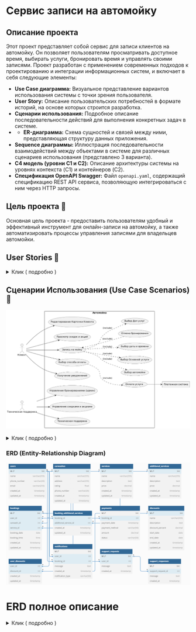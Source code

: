 
# Сервис записи на автомойку

## Описание проекта

Этот проект представляет собой сервис для записи клиентов на автомойку. Он позволяет пользователям просматривать доступное время, выбирать услуги, бронировать время и управлять своими записями. Проект разработан с применением современных подходов к проектированию и интеграции информационных систем, и включает в себя следующие элементы:

* **Use Case диаграмма:** Визуальное представление вариантов использования системы с точки зрения пользователя.
* **User Story:** Описание пользовательских потребностей в формате историй, на основе которых строится разработка.
* **Сценарии использования:** Подробное описание последовательности действий для выполнения конкретных задач в системе.
* * **ER-диаграмма:** Схема сущностей и связей между ними, представляющая структуру данных приложения.
* **Sequence диаграммы:** Иллюстрация последовательности взаимодействий между объектами в системе для различных сценариев использования (представлено 3 варианта).
* **C4 модель (уровни C1 и C2):** Описание архитектуры системы на уровнях контекста (C1) и контейнеров (C2).
* **Спецификация OpenAPI Swagger:** Файл `openapi.yaml`, содержащий спецификацию REST API сервиса, позволяющую интегрироваться с ним через HTTP запросы.

## Цель проекта 🎯

Основная цель проекта - предоставить пользователям удобный и эффективный инструмент для онлайн-записи на автомойку, а также автоматизировать процессы управления записями для владельцев автомойки.

## User Stories 🚗

<details>
  <summary>Клик ( подробно )</summary>

*   **Как автовладелец,** я хочу легко и быстро записаться на мойку на удобное время, чтобы не тратить много времени и усилий на этот процесс. ⏱️
*   **Как пользователь приложения,** я хочу иметь удобный и понятный интерфейс, чтобы навигация по сервису была интуитивной и приятной. Я хочу видеть информацию о мойке 🏢, доступных услугах 🧼 и свободных временных слотах. 📅
*   **Как клиент,** я хочу иметь возможность оплатить услугу заранее, чтобы не беспокоиться об этом в момент посещения мойки. 💳
*   **Как пользователь, планирующий свой день,** я хочу заранее получать уведомления о невозможности предоставления услуги в выбранное мной время, чтобы избежать поездок на мойку впустую. 🚦
*   **Как ответственный пользователь,** я хочу иметь возможность отменить свою запись, если мои планы изменятся, чтобы предупредить администраторов мойки и освободить временной слот для других клиентов. 🔄
*   **Как постоянный клиент,** я хочу получать доступ к системе скидок и специальных предложений, чтобы стимулировать мое повторное использование сервиса. 💰
*   **Как клиент, ожидающий окончания мойки,** я хочу получать уведомления на мой телефон о завершении услуги, чтобы не тратить время на постоянную проверку статуса. 🔔
*   **Как "голодный человек",** я хочу "кофе и покушать" чтобы "быть сытым и довольным.
*   **Как "водитель",** я хочу "омывайку и вонючки" чтобы "в машине всегда вкусно пахло и было чем протереть лобовое.
*   **Как "Программист",** я хочу " место для работы за ноутбуком и сетью" чтобы " заниматься своими делами пока моя машина моется.

</details>


## Сценарии Использования (Use Case Scenarios) 📝

![plantUML](image/plantUML.png)
   

<details>
  <summary>Клик ( подробно )</summary>

### Актор: Клиент 👤

1.  **UC1: Редактирование Карточки Клиента ✍️**
    *   **Описание:** Клиент изменяет личную информацию в своем профиле.
    *   **Основной поток:**
        1.  Клиент входит в приложение и переходит в раздел "Профиль" 👤➡️⚙️.
        2.  Клиент выбирает пункт "Редактировать профиль" ✏️.
        3.  Клиент изменяет необходимые данные (например, имя 📝, номер телефона 📞, адрес электронной почты 📧).
        4.  Клиент подтверждает изменения ✅.
        5.  Система сохраняет изменения и показывает уведомление об успешном обновлении 🎉.
    *   **Альтернативный поток:**
        *   Клиент отменяет изменения и возвращается к просмотру профиля ❌.
        *   Система сообщает об ошибке при вводе некорректных данных ⚠️.
2.  **UC2: Просмотр скидок и акций 💰**
    *   **Описание:** Клиент просматривает список доступных скидок и акций.
    *   **Основной поток:**
        1.  Клиент входит в приложение и переходит в раздел "Скидки и акции" 👤➡️🏷️.
        2.  Система отображает список активных скидок и акций (с описанием и сроком действия) 📃.
        3.  Клиент просматривает детали интересующей акции/скидки 👀.
    *   **Альтернативный поток:**
        *   Нет доступных акций/скидок, система отображает сообщение об отсутствии 🚫.
3.  **UC3: Запись на мойку 🚗💦**
    *   **Описание:** Клиент записывается на мойку, включая выбор дополнительных услуг, автомойки, основной услуги, даты и времени.
    *   **Основной поток:**
        1.  Клиент входит в приложение и нажимает на кнопку "Записаться на мойку" 👤➡️📅.
        2.  Система перенаправляет клиента на `UC4: Выбор Доп услуг` ➕.
        3.  Система перенаправляет клиента на `UC5: Выбор автомойки` 📍.
        4.  Система перенаправляет клиента на `UC6: Выбор Основной услуги` 🧼.
        5.  Система перенаправляет клиента на `UC7: Выбор даты и времени` ⏱️.
        6.  Клиент подтверждает свой выбор ✅.
        7.  Система сохраняет бронирование и показывает подтверждение 🎉.
    *   **Альтернативный поток:**
        *   Клиент прерывает процесс записи на любом этапе и возвращается на главный экран 🔙.
        *   Нет доступных временных слотов или автомойка не работает, система сообщает об этом 🚧.
4.  **UC4: Выбор Доп услуг ➕**
    *   **Описание**: Клиент выбирает дополнительные услуги, если они требуются.
    *   **Основной поток:**
        1.  Клиент попадает на страницу "Выбор Доп услуг" 📃.
        2.  Система показывает список доступных дополнительных услуг 📃.
        3.  Клиент выбирает необходимые услуги и подтверждает выбор ✅.
        4.  Система сохраняет выбор и возвращает клиента к процессу записи 🔄.
    *   **Альтернативный поток:**
        *   Клиент не выбирает дополнительные услуги и переходит к следующему шагу ➡️.
5.  **UC5: Выбор автомойки 📍**
    *   **Описание:** Клиент выбирает автомойку из списка доступных.
    *   **Основной поток:**
        1.  Система показывает карту с доступными автомойками или список с информацией о них (адрес, рейтинг, доступные услуги) 🗺️.
        2.  Клиент выбирает автомойку 🚗.
        3.  Система сохраняет выбор и перенаправляет клиента к следующему шагу ➡️.
    *   **Альтернативный поток:**
        *   Нет доступных автомоек в выбранном городе, система сообщает об этом 🚫.
6.  **UC6: Выбор Основной услуги 🧼**
    *   **Описание:** Клиент выбирает основную услугу (например, "Стандартная мойка", "Экспресс мойка", "Детейлинг").
    *   **Основной поток:**
        1.  Система отображает список доступных основных услуг 📃.
        2.  Клиент выбирает услугу 🧼.
        3.  Система сохраняет выбор и перенаправляет клиента к следующему шагу ➡️.
    *   **Альтернативный поток:**
        *   Нет доступных услуг, система сообщает об этом 🚫.
7.  **UC7: Выбор даты и времени ⏱️**
    *   **Описание:** Клиент выбирает дату и время для записи на мойку.
    *   **Основной поток:**
        1.  Система отображает календарь с доступными временными слотами 📅.
        2.  Клиент выбирает желаемые дату и время ⏱️.
        3.  Система сохраняет выбор и перенаправляет клиента к следующему шагу ➡️.
    *   **Альтернативный поток:**
        *   Нет доступных временных слотов, система предлагает другие варианты 🔄.
8.  **UC8: Отмена бронирования ❌**
    *   **Описание:** Клиент отменяет свою запись на мойку.
    *   **Основной поток:**
        1.  Клиент переходит в раздел "Мои бронирования" 👤➡️📅.
        2.  Клиент выбирает запись, которую хочет отменить 📝.
        3.  Клиент подтверждает отмену ✅.
        4.  Система отменяет бронирование и показывает уведомление об этом 🗑️.
    *   **Альтернативный поток:**
        *   Клиент не может отменить бронирование (например, прошло слишком мало времени до записи), система показывает сообщение об этом ⚠️.
9.  **UC9: Выбор способа оплаты 💳**
    *   **Описание:** Клиент выбирает способ оплаты (например, банковская карта, электронный кошелек).
    *   **Основной поток:**
        1.  Система предлагает доступные способы оплаты 💳.
        2.  Клиент выбирает способ оплаты 💳.
    *   **Альтернативный поток:**
        *   Клиент отменяет процесс оплаты ❌.
10. **UC10: Оплата услуги 💸**
    *   **Описание:** Клиент оплачивает услугу через выбранную платежную систему.
    *   **Основной поток:**
        1.  Система перенаправляет клиента в выбранную платежную систему 🌐.
        2.  Клиент производит оплату 💸.
        3.  Платежная система подтверждает оплату ✅.
        4.  Система сохраняет информацию об оплате и показывает уведомление об успешной оплате 🎉.
    *   **Альтернативный поток:**
        *   Оплата не прошла успешно ❌.
11. **UC11: Получение уведомлений 🔔**
    *   **Описание**: Клиент получает уведомления о статусе бронирования, об изменениях, о завершении мойки.
    *   **Основной поток:**
        1. Клиент бронирует мойку 🚗💦.
        2. Система отправляет уведомление клиенту о подтверждении бронирования ✅.
        3. Система отправляет уведомление клиенту об изменениях, если они есть ⚠️.
        4. Система отправляет уведомление клиенту о завершении мойки 🏁.
    * **Альтернативный поток:**
        * Клиент не получает уведомление из-за проблем с сетью 📶.

### Актор: Техническая Поддержка 🛠️

12. **UC15: Управление бронированиями (админ) 📅**
    *   **Описание:** Техническая поддержка просматривает, изменяет или отменяет бронирования.
    *   **Основной поток:**
        1.  Техническая поддержка входит в административную панель ⚙️.
        2.  Система показывает список бронирований 📃.
        3.  Техническая поддержка выбирает бронирование для управления 📝.
        4.  Техническая поддержка может просматривать, изменять или отменять бронирование 👁️, ✏️, 🗑️.
        5.  Система сохраняет изменения ✅.
    *   **Альтернативный поток:**
        *   Система сообщает об ошибке, если бронирование невозможно изменить или отменить ⚠️.
13. **UC16: Управление скидками и акциями 🏷️**
    *   **Описание:** Техническая поддержка создает, редактирует или удаляет скидки и акции.
    *   **Основной поток:**
        1.  Техническая поддержка входит в административную панель ⚙️.
        2.  Техническая поддержка переходит в раздел "Скидки и акции" 🏷️.
        3.  Техническая поддержка может создавать, редактировать или удалять скидки и акции ➕, ✏️, 🗑️.
        4.  Система сохраняет изменения ✅.
    *   **Альтернативный поток:**
        *   Система сообщает об ошибке при создании/редактировании/удалении скидки или акции ⚠️.
14. **UC17: Техническая поддержка 📞**
    *   **Описание:** Техническая поддержка отвечает на запросы клиентов.
    *   **Основной поток:**
        1.  Техническая поддержка входит в административную панель ⚙️.
        2.  Техническая поддержка просматривает список обращений клиентов 📃.
        3.  Техническая поддержка отвечает на обращение 💬.
        4.  Система отправляет ответ клиенту 📧.
    *   **Альтернативный поток:**
        *   Техническая поддержка не может ответить на обращение (например, не хватает данных) ⚠️.
     
 </details>


### ERD (Entity-Relationship Diagram)

![erd](image/ERD.PNG)


# ERD полное описание

<details>
  <summary>Клик ( подробно )</summary>
  
### 1. `users` (Пользователи)

*   **Назначение:** Хранит информацию о пользователях системы.
*   **Поля:**
    *   `id int [pk, increment]`: Уникальный идентификатор пользователя (целое число, первичный ключ, автоматически увеличивается).
    *   `name varchar(255)`: Имя пользователя (текстовая строка длиной до 255 символов).
    *   `phone_number varchar(20)`: Номер телефона пользователя (текстовая строка длиной до 20 символов).
    *   `email varchar(255)`: Адрес электронной почты пользователя (текстовая строка длиной до 255 символов).
*   **Описание:** Эта таблица содержит основные сведения о пользователях сервиса, необходимые для их идентификации и связи с другими таблицами.

---

### 2. `carwashes` (Автомойки)

*   **Назначение:** Хранит информацию об автомойках, зарегистрированных в системе.
*   **Поля:**
    *   `id int [pk, increment]`: Уникальный идентификатор автомойки (целое число, первичный ключ, автоматически увеличивается).
    *   `name varchar(255)`: Название автомойки (текстовая строка длиной до 255 символов).
    *   `address varchar(255)`: Адрес автомойки (текстовая строка длиной до 255 символов).
    *   `rating float`: Рейтинг автомойки (число с плавающей точкой).
    *   `phone_number varchar(20)`: Номер телефона автомойки (текстовая строка длиной до 20 символов).
*   **Описание:** Эта таблица содержит сведения о каждой автомойке, позволяя пользователям выбирать подходящие варианты.

---

### 3. `services` (Услуги)

*   **Назначение:** Хранит информацию об основных услугах, предоставляемых автомойками.
*   **Поля:**
    *   `id int [pk, increment]`: Уникальный идентификатор услуги (целое число, первичный ключ, автоматически увеличивается).
    *   `name varchar(255)`: Название услуги (текстовая строка длиной до 255 символов, например, "Стандартная мойка").
    *   `description text`: Описание услуги (длинный текстовый блок).
    *   `price decimal`: Цена услуги (число с фиксированной точностью).
*   **Описание:** Эта таблица содержит перечень основных услуг и их характеристики, позволяя пользователям выбирать услугу при бронировании.

---

### 4. `additional_services` (Дополнительные Услуги)

*   **Назначение:** Хранит информацию о дополнительных услугах, которые могут быть добавлены к основному сервису.
*   **Поля:**
    *   `id int [pk, increment]`: Уникальный идентификатор дополнительной услуги (целое число, первичный ключ, автоматически увеличивается).
    *   `name varchar(255)`: Название дополнительной услуги (текстовая строка длиной до 255 символов, например, "Мойка двигателя").
    *   `description text`: Описание дополнительной услуги (длинный текстовый блок).
    *   `price decimal`: Цена дополнительной услуги (число с фиксированной точностью).
*   **Описание:** Эта таблица позволяет хранить и выбирать дополнительные опции для автомойки.

---

### 5. `bookings` (Бронирования)

*   **Назначение:** Хранит информацию о бронированиях, сделанных пользователями.
*   **Поля:**
    *   `id int [pk, increment]`: Уникальный идентификатор бронирования (целое число, первичный ключ, автоматически увеличивается).
    *   `user_id int [ref: > users.id]`: Идентификатор пользователя, сделавшего бронирование (внешний ключ, ссылается на таблицу `users`).
    *   `carwash_id int [ref: > carwashes.id]`: Идентификатор автомойки, на которую сделано бронирование (внешний ключ, ссылается на таблицу `carwashes`).
    *   `service_id int [ref: > services.id]`: Идентификатор основной услуги, выбранной при бронировании (внешний ключ, ссылается на таблицу `services`).
    *   `booking_date date`: Дата бронирования.
    *   `booking_time time`: Время бронирования.
*   **Описание:** Эта таблица является связующим звеном между пользователями, автомойками и услугами, представляя собой запись о каждом бронировании.

---

### 6. `booking_additional_services` (Дополнительные Услуги Бронирования)

*   **Назначение:** Связывает бронирования с дополнительными услугами.
*   **Поля:**
    *   `booking_id int [ref: > bookings.id]`: Идентификатор бронирования (внешний ключ, ссылается на таблицу `bookings`).
    *   `additional_service_id int [ref: > additional_services.id]`: Идентификатор дополнительной услуги (внешний ключ, ссылается на таблицу `additional_services`).
*   **Описание:** Эта таблица обеспечивает связь между конкретным бронированием и выбранными для него дополнительными услугами.

---

### 7. `payments` (Платежи)

*   **Назначение:** Хранит информацию о платежах, связанных с бронированиями.
*   **Поля:**
    *   `id int [pk, increment]`: Уникальный идентификатор платежа (целое число, первичный ключ, автоматически увеличивается).
    *   `booking_id int [ref: > bookings.id]`: Идентификатор бронирования, за которое произведен платеж (внешний ключ, ссылается на таблицу `bookings`).
    *   `payment_date timestamp`: Дата и время платежа.
    *   `payment_method varchar(50)`: Способ оплаты (текстовая строка длиной до 50 символов).
    *   `amount decimal`: Сумма платежа (число с фиксированной точностью).
    *   `status varchar(50)`: Статус платежа (текстовая строка длиной до 50 символов, например, "Успешно", "Ожидание").
*   **Описание:** Эта таблица содержит информацию о каждом платеже, связывая его с конкретным бронированием.

---

### 8. `discounts` (Скидки)

*   **Назначение:** Хранит информацию о скидках и акциях.
*   **Поля:**
    *   `id int [pk, increment]`: Уникальный идентификатор скидки (целое число, первичный ключ, автоматически увеличивается).
    *   `name varchar(255)`: Название скидки (текстовая строка длиной до 255 символов).
    *   `description text`: Описание скидки (длинный текстовый блок).
    *   `discount_percent decimal`: Процент скидки (число с фиксированной точностью).
    *   `start_date date`: Дата начала действия скидки.
    *   `end_date date`: Дата окончания действия скидки.
*   **Описание:** Эта таблица позволяет хранить и управлять скидками.

---

### 9. `user_discounts` (Скидки Пользователей)

*   **Назначение:** Связывает пользователей со скидками, которые они могут использовать.
*   **Поля:**
    *   `user_id int [ref: > users.id]`: Идентификатор пользователя (внешний ключ, ссылается на таблицу `users`).
    *   `discount_id int [ref: > discounts.id]`: Идентификатор скидки (внешний ключ, ссылается на таблицу `discounts`).
*   **Описание:** Эта таблица обеспечивает связь между пользователями и доступными им скидками.

---

### 10. `notifications` (Уведомления)

*   **Назначение:** Хранит информацию об уведомлениях, отправляемых пользователям.
*   **Поля:**
    *   `id int [pk, increment]`: Уникальный идентификатор уведомления (целое число, первичный ключ, автоматически увеличивается).
     *   `user_id int [ref: > users.id]`: Идентификатор пользователя, которому отправлено уведомление (внешний ключ, ссылается на таблицу `users`).
     *   `booking_id int [ref: > bookings.id]`: Идентификатор бронирования связанного с уведомлением(внешний ключ, ссылается на таблицу `bookings`).
    *   `message text`: Текст уведомления (длинный текстовый блок).
    *    `notification_type varchar(50)`: Тип уведомления (текстовая строка длиной до 50 символов, например "Подтверждение бронирования", "Изменение бронирования", "Завершение мойки").
*   **Описание:** Эта таблица содержит информацию о всех уведомлениях, связанных с системой.

---

### 11. `support_requests` (Запросы в Техподдержку)

*   **Назначение:** Хранит информацию о запросах в техническую поддержку.
*   **Поля:**
    *   `id int [pk, increment]`: Уникальный идентификатор запроса (целое число, первичный ключ, автоматически увеличивается).
    *   `user_id int [ref: > users.id]`: Идентификатор пользователя, отправившего запрос (внешний ключ, ссылается на таблицу `users`).
    *   `message text`: Текст запроса (длинный текстовый блок).
    *   `created_at timestamp`: Дата и время создания запроса.
*   **Описание:** Эта таблица содержит историю запросов в техническую поддержку.

---

### 12. `support_responses` (Ответы Техподдержки)

*   **Назначение:** Хранит ответы на запросы в техническую поддержку.
*   **Поля:**
    *   `id int [pk, increment]`: Уникальный идентификатор ответа (целое число, первичный ключ, автоматически увеличивается).
    *   `support_request_id int [ref: > support_requests.id]`: Идентификатор запроса, на который дан ответ (внешний ключ, ссылается на таблицу `support_requests`).
    *   `message text`: Текст ответа (длинный текстовый блок).
    *   `created_at timestamp`: Дата и время создания ответа.
*   **Описание:** Эта таблица содержит ответы на запросы пользователей в техническую поддержку.

</details>

